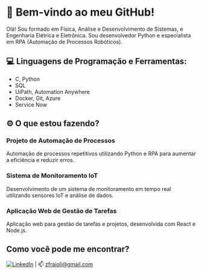 # 👋 Bem-vindo ao meu GitHub!

Olá! Sou formado em Física, Análise e Desenvolvimento de Sistemas, e Engenharia Elétrica e Eletrônica. Sou desenvolvedor Python e especialista em RPA (Automação de Processos Robóticos).

## 💻 Linguagens de Programação e Ferramentas:
- C, Python
- SQL
- UiPath, Automation Anywhere
- Docker, Git, Azure
- Service Now


## ⚙️ O que estou fazendo?
### Projeto de Automação de Processos
Automação de processos repetitivos utilizando Python e RPA para aumentar a eficiência e reduzir erros.



### Sistema de Monitoramento IoT
Desenvolvimento de um sistema de monitoramento em tempo real utilizando sensores IoT e análise de dados.



### Aplicação Web de Gestão de Tarefas
Aplicação web para gestão de tarefas e projetos, desenvolvida com React e Node.js.


###


## Como você pode me encontrar?

[![LinkedIn](https://img.shields.io/badge/LinkedIn-Perfil-blue)](https://www.linkedin.com/in/ricardo-ferreira-fraioli-53728152/)
 | 📫 zfraioli@gmail.com


